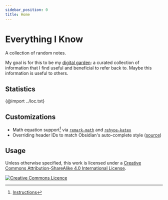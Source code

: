 ```yaml
---
sidebar_position: 0
title: Home
---
```


# Everything I Know

A collection of random notes.

My goal is for this to be my [digital garden](writing/digital-garden.md): a
curated collection of information that I find useful and beneficial to refer
back to. Maybe this information is useful to others.

## Statistics

{@import ../loc.txt}

## Customizations

- Math equation support[^1] via
  [`remark-math`](https://github.com/remarkjs/remark-math/) and
  [`rehype-katex`](https://github.com/remarkjs/remark-math/blob/main/packages/rehype-katex)
- Overriding header IDs to match Obsidian's auto-complete style
  ([source](https://github.com/b-turchyn/wiki/blob/main/src/plugins/section-prefix.js))

[^1]: [Instructions](https://docusaurus.io/docs/markdown-features/math-equations)

## Usage

Unless otherwise specified, this work is licensed under a <a rel="license"
href="http://creativecommons.org/licenses/by-sa/4.0/">Creative Commons
Attribution-ShareAlike 4.0 International License</a>.

<a rel="license" href="http://creativecommons.org/licenses/by-sa/4.0/"><img
alt="Creative Commons Licence"
src="https://i.creativecommons.org/l/by-sa/4.0/80x15.png" /></a>
